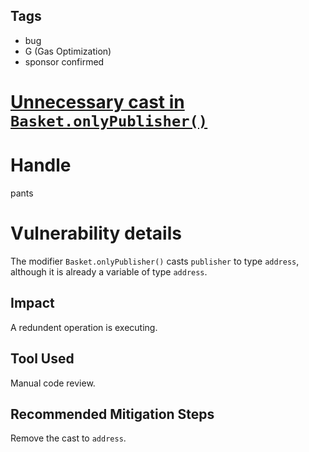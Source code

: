 ## Tags

- bug
- G (Gas Optimization)
- sponsor confirmed

# [Unnecessary cast in `Basket.onlyPublisher()`](https://github.com/code-423n4/2021-10-defiprotocol-findings/issues/21) 

# Handle

pants


# Vulnerability details

The modifier `Basket.onlyPublisher()` casts `publisher` to type `address`, although it is already a variable of type `address`.

## Impact
A redundent operation is executing.

## Tool Used
Manual code review.

## Recommended Mitigation Steps
Remove the cast to `address`.

